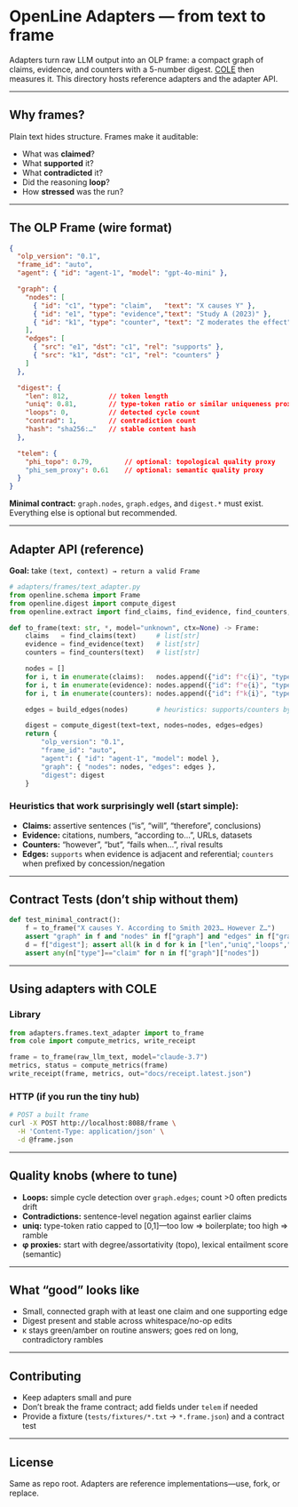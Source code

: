 # OpenLine Adapters — from text to frame

Adapters turn raw LLM output into an OLP frame: a compact graph of claims, evidence, and counters with a 5-number digest. [COLE](https://github.com/terryncew/COLE-Coherence-Layer-Engine-) then measures it. This directory hosts reference adapters and the adapter API.

-----

## Why frames?

Plain text hides structure. Frames make it auditable:

- What was **claimed**?
- What **supported** it?
- What **contradicted** it?
- Did the reasoning **loop**?
- How **stressed** was the run?

-----

## The OLP Frame (wire format)

```json
{
  "olp_version": "0.1",
  "frame_id": "auto",
  "agent": { "id": "agent-1", "model": "gpt-4o-mini" },

  "graph": {
    "nodes": [
      { "id": "c1", "type": "claim",   "text": "X causes Y" },
      { "id": "e1", "type": "evidence","text": "Study A (2023)" },
      { "id": "k1", "type": "counter", "text": "Z moderates the effect" }
    ],
    "edges": [
      { "src": "e1", "dst": "c1", "rel": "supports" },
      { "src": "k1", "dst": "c1", "rel": "counters" }
    ]
  },

  "digest": {
    "len": 812,          // token length
    "uniq": 0.81,        // type-token ratio or similar uniqueness proxy
    "loops": 0,          // detected cycle count
    "contrad": 1,        // contradiction count
    "hash": "sha256:…"   // stable content hash
  },

  "telem": {
    "phi_topo": 0.79,        // optional: topological quality proxy
    "phi_sem_proxy": 0.61    // optional: semantic quality proxy
  }
}
```

**Minimal contract:** `graph.nodes`, `graph.edges`, and `digest.*` must exist. Everything else is optional but recommended.

-----

## Adapter API (reference)

**Goal:** take `(text, context) → return a valid Frame`

```python
# adapters/frames/text_adapter.py
from openline.schema import Frame
from openline.digest import compute_digest
from openline.extract import find_claims, find_evidence, find_counters, build_edges

def to_frame(text: str, *, model="unknown", ctx=None) -> Frame:
    claims   = find_claims(text)     # list[str]
    evidence = find_evidence(text)   # list[str]
    counters = find_counters(text)   # list[str]

    nodes = []
    for i, t in enumerate(claims):   nodes.append({"id": f"c{i}", "type":"claim", "text": t})
    for i, t in enumerate(evidence): nodes.append({"id": f"e{i}", "type":"evidence", "text": t})
    for i, t in enumerate(counters): nodes.append({"id": f"k{i}", "type":"counter", "text": t})

    edges = build_edges(nodes)       # heuristics: supports/counters by proximity & cues

    digest = compute_digest(text=text, nodes=nodes, edges=edges)
    return {
        "olp_version": "0.1",
        "frame_id": "auto",
        "agent": { "id": "agent-1", "model": model },
        "graph": { "nodes": nodes, "edges": edges },
        "digest": digest
    }
```

### Heuristics that work surprisingly well (start simple):

- **Claims:** assertive sentences (“is”, “will”, “therefore”, conclusions)
- **Evidence:** citations, numbers, “according to…”, URLs, datasets
- **Counters:** “however”, “but”, “fails when…”, rival results
- **Edges:** `supports` when evidence is adjacent and referential; `counters` when prefixed by concession/negation

-----

## Contract Tests (don’t ship without them)

```python
def test_minimal_contract():
    f = to_frame("X causes Y. According to Smith 2023… However Z…")
    assert "graph" in f and "nodes" in f["graph"] and "edges" in f["graph"]
    d = f["digest"]; assert all(k in d for k in ["len","uniq","loops","contrad","hash"])
    assert any(n["type"]=="claim" for n in f["graph"]["nodes"])
```

-----

## Using adapters with COLE

### Library

```python
from adapters.frames.text_adapter import to_frame
from cole import compute_metrics, write_receipt

frame = to_frame(raw_llm_text, model="claude-3.7")
metrics, status = compute_metrics(frame)
write_receipt(frame, metrics, out="docs/receipt.latest.json")
```

### HTTP (if you run the tiny hub)

```bash
# POST a built frame
curl -X POST http://localhost:8088/frame \
  -H 'Content-Type: application/json' \
  -d @frame.json
```

-----

## Quality knobs (where to tune)

- **Loops:** simple cycle detection over `graph.edges`; count >0 often predicts drift
- **Contradictions:** sentence-level negation against earlier claims
- **uniq:** type-token ratio capped to [0,1]—too low ⇒ boilerplate; too high ⇒ ramble
- **φ proxies:** start with degree/assortativity (topo), lexical entailment score (semantic)

-----

## What “good” looks like

- Small, connected graph with at least one claim and one supporting edge
- Digest present and stable across whitespace/no-op edits
- κ stays green/amber on routine answers; goes red on long, contradictory rambles

-----

## Contributing

- Keep adapters small and pure
- Don’t break the frame contract; add fields under `telem` if needed
- Provide a fixture (`tests/fixtures/*.txt` → `*.frame.json`) and a contract test

-----

## License

Same as repo root. Adapters are reference implementations—use, fork, or replace.
